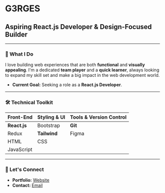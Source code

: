 # G3RGES

## Aspiring React.js Developer & Design-Focused Builder

---

### **🚀 What I Do**

I love building web experiences that are both **functional** and **visually appealing**. I'm a dedicated **team player** and a **quick learner**, always looking to expand my skill set and make a big impact in the web development world.

* **Current Goal:** Seeking a role as a **React.js Developer**.

---

### **🛠️ Technical Toolkit**

| Front-End | Styling & UI | Tools & Version Control |
| :--- | :--- | :--- |
| **React.js** | Bootstrap | **Git** |
| Redux | **Tailwind** | Figma |
| HTML | CSS | |
| JavaScript | | |

---

### **🔗 Let's Connect**

* **Portfolio:** [Website](https://gergesnashaat.vercel.app/)
* **Contact:** [Email](mailto:georgios.nashaat@gmail.com)
